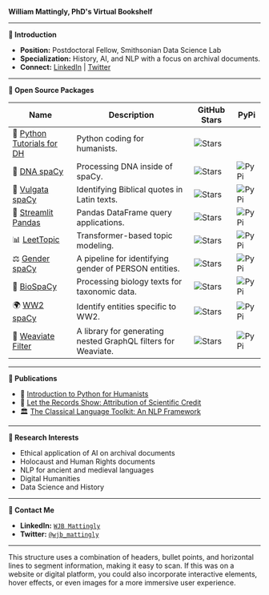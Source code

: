 **William Mattingly, PhD's Virtual Bookshelf**

---

**📕 Introduction**  
- **Position:** Postdoctoral Fellow, Smithsonian Data Science Lab
- **Specialization:** History, AI, and NLP with a focus on archival documents.
- **Connect:** [LinkedIn](https://www.linkedin.com/in/wjbmattingly/) | [Twitter](https://twitter.com/wjb_mattingly)

---

**📙 Open Source Packages**

| **Name** | **Description** | **GitHub Stars** | **PyPi** |
|----------|-----------------|------------------|---------|
| 🐍 [Python Tutorials for DH](https://www.youtube.com/pythontutorialsfordigitalhumanities) | Python coding for humanists. | ![Stars](https://img.shields.io/github/stars/wjbmattingly/python_for_dh) |  |
| 🧬 [DNA spaCy](https://github.com/sidatasciencelab/dna-spacy) | Processing DNA inside of spaCy. | ![Stars](https://img.shields.io/github/stars/sidatasciencelab/dna-spacy) | ![PyPi](https://img.shields.io/pypi/v/dna-spacy) |
| 📖 [Vulgata spaCy](https://github.com/wjbmattingly/vulgata-spacy) | Identifying Biblical quotes in Latin texts. | ![Stars](https://img.shields.io/github/stars/wjbmattingly/vulgata-spacy) | ![PyPi](https://img.shields.io/pypi/v/vulgata-spacy) |
| 🐼 [Streamlit Pandas](https://github.com/wjbmattingly/streamlit-pandas) | Pandas DataFrame query applications. | ![Stars](https://img.shields.io/github/stars/wjbmattingly/streamlit-pandas) | ![PyPi](https://img.shields.io/pypi/v/streamlit-pandas) |
| 📊 [LeetTopic](https://github.com/wjbmattingly/leettopic) | Transformer-based topic modeling. | ![Stars](https://img.shields.io/github/stars/wjbmattingly/leettopic) | ![PyPi](https://img.shields.io/pypi/v/leet-topic) |
| ⚖️ [Gender spaCy](https://github.com/sidatasciencelab/gender-spacy) | A pipeline for identifying gender of PERSON entities. | ![Stars](https://img.shields.io/github/stars/sidatasciencelab/gender-spacy) | ![PyPi](https://img.shields.io/pypi/v/gender-spacy) |
| 🧬 [BioSpaCy](https://github.com/wjbmattingly/biospacy) | Processing biology texts for taxonomic data. | ![Stars](https://img.shields.io/github/stars/wjbmattingly/biospacy) | ![PyPi](https://img.shields.io/pypi/v/en_biospacy) |
| 🌍 [WW2 spaCy](https://github.com/wjbmattingly/ww2-spacy) | Identify entities specific to WW2. | ![Stars](https://img.shields.io/github/stars/wjbmattingly/ww2-spacy) | ![PyPi](https://img.shields.io/pypi/v/en_ww2spacy) |
| 💽 [Weaviate Filter](https://github.com/weaviate/weaviate-filter) | A library for generating nested GraphQL filters for Weaviate. | ![Stars](https://img.shields.io/github/stars/wjbmattingly/weaviate-filter) | ![PyPi](https://img.shields.io/pypi/v/weaviate-filter) | ![Database](https://img.shields.io/badge/database-weaviate-brightgreen) |

---

**📗 Publications**  
- 📖 [Introduction to Python for Humanists](https://www.routledge.com/Introduction-to-Python-for-Humanists/Mattingly/p/book/9781032378374)
- 🧪 [Let the Records Show: Attribution of Scientific Credit](https://www.journals.uchicago.edu/doi/10.1086/724949)
- 🏛️ [The Classical Language Toolkit: An NLP Framework](https://aclanthology.org/2021.acl-demo.3.pdf)

---

**📘 Research Interests**  
- Ethical application of AI on archival documents
- Holocaust and Human Rights documents
- NLP for ancient and medieval languages
- Digital Humanities
- Data Science and History

---

**📒 Contact Me**  
- **LinkedIn:** [`WJB Mattingly`](https://www.linkedin.com/in/wjbmattingly/)
- **Twitter:** [`@wjb_mattingly`](https://twitter.com/wjb_mattingly)

---

This structure uses a combination of headers, bullet points, and horizontal lines to segment information, making it easy to scan. If this was on a website or digital platform, you could also incorporate interactive elements, hover effects, or even images for a more immersive user experience.
